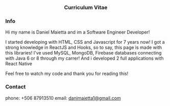 <h1 align="center">
  <!-- <img src="./app/sprites/knight/Idle (1).png".default alt="Fight Game Logo" width="300"> -->
  <br>
</h1>

<h3 align="center">Curriculum Vitae </h3>

### Info

Hi my name is Daniel Maietta and im a Software Engineer Developer!

I started developing with HTML, CSS and Javascript for 7 years now!
I got a strong knowledge in ReactJS and Hooks, so to say, this page is made with this libraries!
I've used MySQL, MongoDB, Firebase databases connecting with Java 6 or 8 through my carrer!
And i developed 2 full applications with React Native

Feel free to watch my code and thank you for reading this!

### Contact

phone: +506 87913510
email: danimaietta1@gmail.com
